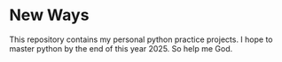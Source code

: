 # New Ways

This repository contains my personal python practice projects. I hope to master python by the end of this year 2025. So help me God.
